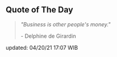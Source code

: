 ## Quote of The Day
> *"Business is other people's money."*
>
>\- Delphine de Girardin

updated: 04/20/21 17:07 WIB
